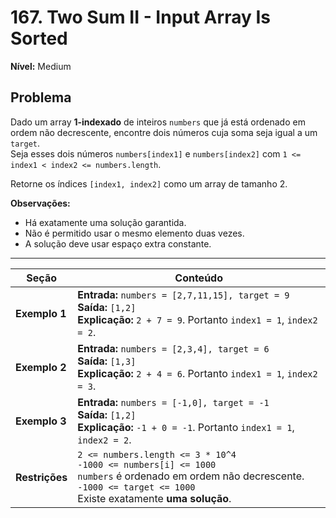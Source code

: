 # 167. Two Sum II - Input Array Is Sorted

**Nível:** Medium

## Problema

Dado um array **1-indexado** de inteiros `numbers` que já está ordenado em ordem não decrescente, encontre dois números cuja soma seja igual a um `target`.  
Seja esses dois números `numbers[index1]` e `numbers[index2]` com `1 <= index1 < index2 <= numbers.length`.

Retorne os índices `[index1, index2]` como um array de tamanho 2.

**Observações:**

- Há exatamente uma solução garantida.
- Não é permitido usar o mesmo elemento duas vezes.
- A solução deve usar espaço extra constante.

---

| Seção          | Conteúdo                                                                                                                                                                                        |
| -------------- | ----------------------------------------------------------------------------------------------------------------------------------------------------------------------------------------------- |
| **Exemplo 1**  | **Entrada:** `numbers = [2,7,11,15], target = 9` <br> **Saída:** `[1,2]` <br> **Explicação:** `2 + 7 = 9`. Portanto `index1 = 1`, `index2 = 2`.                                                 |
| **Exemplo 2**  | **Entrada:** `numbers = [2,3,4], target = 6` <br> **Saída:** `[1,3]` <br> **Explicação:** `2 + 4 = 6`. Portanto `index1 = 1`, `index2 = 3`.                                                     |
| **Exemplo 3**  | **Entrada:** `numbers = [-1,0], target = -1` <br> **Saída:** `[1,2]` <br> **Explicação:** `-1 + 0 = -1`. Portanto `index1 = 1`, `index2 = 2`.                                                   |
| **Restrições** | `2 <= numbers.length <= 3 * 10^4` <br> `-1000 <= numbers[i] <= 1000` <br> `numbers` é ordenado em ordem não decrescente. <br> `-1000 <= target <= 1000` <br> Existe exatamente **uma solução**. |
